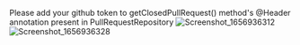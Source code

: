 Please add your github token to getClosedPullRequest() method's @Header annotation present in PullRequestRepository
![Screenshot_1656936312](https://user-images.githubusercontent.com/50802962/177151504-2a5db5ae-f655-4914-bd04-fde5d163c5cf.png)
![Screenshot_1656936328](https://user-images.githubusercontent.com/50802962/177151513-d43ccc60-f814-46a7-aa0e-09d5a426ec30.png)
